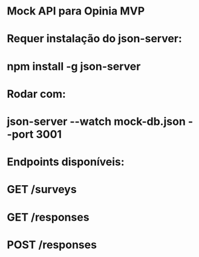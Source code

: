 # Mock API para Opinia MVP
# Requer instalação do json-server:
# npm install -g json-server
# Rodar com:
# json-server --watch mock-db.json --port 3001

# Endpoints disponíveis:
# GET /surveys
# GET /responses
# POST /responses
